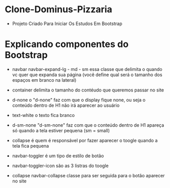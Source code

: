 # Clone-Dominus-Pizzaria
- Projeto Criado Para Iniciar Os Estudos Em Bootstrap


# Explicando componentes do Bootstrap

- navbar navbar-expand-lg - md - sm
essa classe que delimita o quando vc quer que expanda sua página (você define qual será o tamanho dos espaços em branco na lateral)

- container
delimita o tamanho do contéudo que queremos passar no site

- d-none 
o "d-none" faz com que o display fique none, ou seja o conteúdo dentro de H1 não irá aparecer ao usuário

- text-white
o texto fica branco

- d-sm-none 
"d-sm-none" faz com que o conteúdo dentro de H1 apareça só quando a tela estiver pequena (sm = small)

-  collapse
é quem é responsável por fazer aparecer o toogle quando a tela fica pequena 

- navbar-toggler
é um tipo de estilo de botão 

- navbar-toggler-icon
são as 3 listras do toogle

- collapse navbar-collapse
classe para ser seguida para o botão aparecer no site
